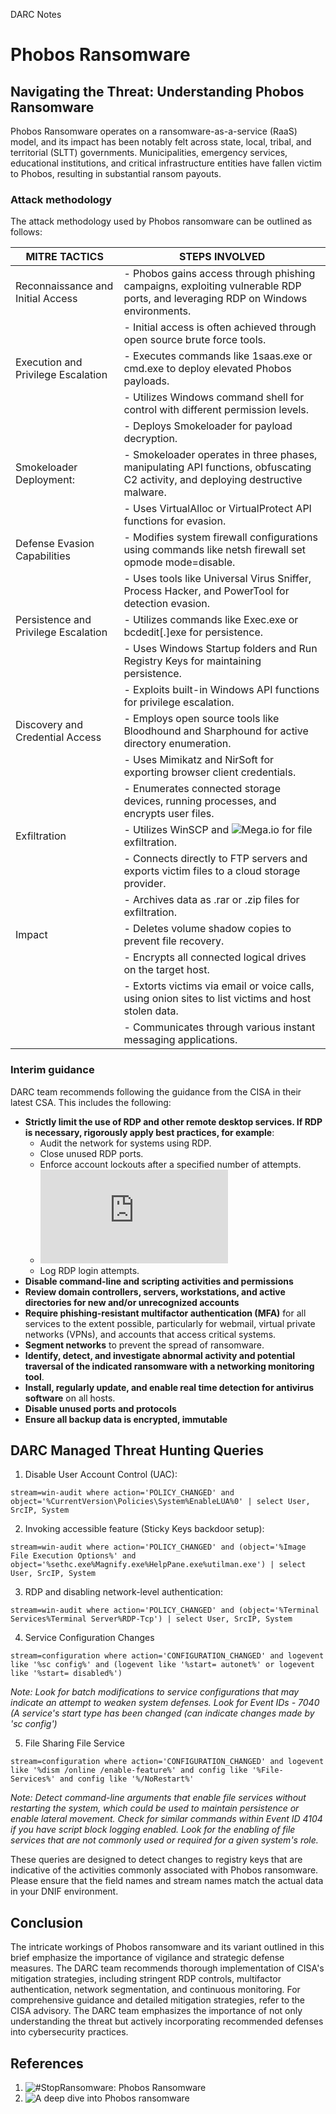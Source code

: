 DARC Notes
# Phobos Ransomware

## Navigating the Threat: Understanding Phobos Ransomware

Phobos Ransomware operates on a ransomware-as-a-service (RaaS) model, and its impact has been notably felt across state, local, tribal, and territorial (SLTT) governments. Municipalities, emergency services, educational institutions, and critical infrastructure entities have fallen victim to Phobos, resulting in substantial ransom payouts.

### Attack methodology

The attack methodology used by Phobos ransomware can be outlined as follows:

| MITRE TACTICS            | STEPS INVOLVED                                                                                                                                      |
|--------------------------|-----------------------------------------------------------------------------------------------------------------------------------------------------|
| Reconnaissance and Initial Access | - Phobos gains access through phishing campaigns, exploiting vulnerable RDP ports, and leveraging RDP on Windows environments.                        |
|                              | - Initial access is often achieved through open source brute force tools.                                                                           |
| Execution and Privilege Escalation | - Executes commands like 1saas.exe or cmd.exe to deploy elevated Phobos payloads.                                                                  |
|                              | - Utilizes Windows command shell for control with different permission levels.                                                                      |
|                              | - Deploys Smokeloader for payload decryption.                                                                                                       |
| Smokeloader Deployment:    | - Smokeloader operates in three phases, manipulating API functions, obfuscating C2 activity, and deploying destructive malware.                     |
|                              | - Uses VirtualAlloc or VirtualProtect API functions for evasion.                                                                                     |
| Defense Evasion Capabilities | - Modifies system firewall configurations using commands like netsh firewall set opmode mode=disable.                                               |
|                              | - Uses tools like Universal Virus Sniffer, Process Hacker, and PowerTool for detection evasion.                                                     |
| Persistence and Privilege Escalation | - Utilizes commands like Exec.exe or bcdedit[.]exe for persistence.                                                                                 |
|                              | - Uses Windows Startup folders and Run Registry Keys for maintaining persistence.                                                                   |
|                              | - Exploits built-in Windows API functions for privilege escalation.                                                                                  |
| Discovery and Credential Access | - Employs open source tools like Bloodhound and Sharphound for active directory enumeration.                                                        |
|                              | - Uses Mimikatz and NirSoft for exporting browser client credentials.                                                                                |
|                              | - Enumerates connected storage devices, running processes, and encrypts user files.                                                                  |
| Exfiltration               | - Utilizes WinSCP and ![Mega.io](http://Mega.io) for file exfiltration.                                                                                                 |
|                              | - Connects directly to FTP servers and exports victim files to a cloud storage provider.                                                             |
|                              | - Archives data as .rar or .zip files for exfiltration.                                                                                              |
| Impact                     | - Deletes volume shadow copies to prevent file recovery.                                                                                              |
|                              | - Encrypts all connected logical drives on the target host.                                                                                          |
|                              | - Extorts victims via email or voice calls, using onion sites to list victims and host stolen data.                                                 |
|                              | - Communicates through various instant messaging applications.                                                                                       |

### Interim guidance

DARC team recommends following the guidance from the CISA in their latest CSA. This includes the following:

- **Strictly limit the use of RDP and other remote desktop services. If RDP is necessary, rigorously apply best practices, for example**:
  - Audit the network for systems using RDP.
  - Close unused RDP ports.
  - Enforce account lockouts after a specified number of attempts.
  - ![Apply phishing-resistant multifactor authentication (MFA)](https://www.cisa.gov/sites/default/files/publications/fact-sheet-implementing-phishing-resistant-mfa-508c.pdf)
  - Log RDP login attempts.
- **Disable command-line and scripting activities and permissions**
- **Review domain controllers, servers, workstations, and active directories for new and/or unrecognized accounts**
- **Require phishing-resistant multifactor authentication (MFA)** for all services to the extent possible, particularly for webmail, virtual private networks (VPNs), and accounts that access critical systems.
- **Segment networks** to prevent the spread of ransomware.
- **Identify, detect, and investigate abnormal activity and potential traversal of the indicated ransomware with a networking monitoring tool**.
- **Install, regularly update, and enable real time detection for antivirus software** on all hosts.
- **Disable unused ports and protocols**
- **Ensure all backup data is encrypted, immutable**

## DARC Managed Threat Hunting Queries

1. Disable User Account Control (UAC):
```
stream=win-audit where action='POLICY_CHANGED' and object='%CurrentVersion\Policies\System%EnableLUA%0' | select User, SrcIP, System
```

2. Invoking accessible feature (Sticky Keys backdoor setup):
```
stream=win-audit where action='POLICY_CHANGED' and (object='%Image File Execution Options%' and object='%sethc.exe%Magnify.exe%HelpPane.exe%utilman.exe') | select User, SrcIP, System
```

3. RDP and disabling network-level authentication:
```
stream=win-audit where action='POLICY_CHANGED' and (object='%Terminal Services%Terminal Server%RDP-Tcp') | select User, SrcIP, System
```

4. Service Configuration Changes
```
stream=configuration where action='CONFIGURATION_CHANGED' and logevent like '%sc config%' and (logevent like '%start= autonet%' or logevent like '%start= disabled%')
```

*Note: Look for batch modifications to service configurations that may indicate an attempt to weaken system defenses. Look for Event IDs - 7040 (A service's start type has been changed (can indicate changes made by 'sc config')*

5. File Sharing File Service
```
stream=configuration where action='CONFIGURATION_CHANGED' and logevent like '%dism /online /enable-feature%' and config like '%File-Services%' and config like '%/NoRestart%'
```

*Note: Detect command-line arguments that enable file services without restarting the system, which could be used to maintain persistence or enable lateral movement. Check for similar commands within Event ID 4104 if you have script block logging enabled. Look for the enabling of file services that are not commonly used or required for a given system's role.*

These queries are designed to detect changes to registry keys that are indicative of the activities commonly associated with Phobos ransomware. Please ensure that the field names and stream names match the actual data in your DNIF environment.

## Conclusion

The intricate workings of Phobos ransomware and its variant outlined in this brief emphasize the importance of vigilance and strategic defense measures. The DARC team recommends thorough implementation of CISA's mitigation strategies, including stringent RDP controls, multifactor authentication, network segmentation, and continuous monitoring.
For comprehensive guidance and detailed mitigation strategies, refer to the CISA advisory. The DARC team emphasizes the importance of not only understanding the threat but actively incorporating recommended defenses into cybersecurity practices.

## References

1. ![#StopRansomware: Phobos Ransomware](https://www.cisa.gov/news-events/cybersecurity-advisories/aa24-060a)
2. ![A deep dive into Phobos ransomware](https://www.malwarebytes.com/blog/news/2019/07/a-deep-dive-into-phobos-ransomware)
